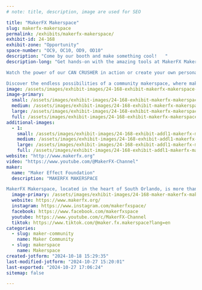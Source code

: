 ```yaml
---
# note: title, description, image are used for SEO

title: "MakerFX Makerspace"
slug: makerfx-makerspace
permalink: /exhibits/makerfx-makerspace/
exhibit-id: 24-168
exhibit-zone: "Opportunity"
space-number: "OC9, OC10, OD9, OD10"
description: "Come by our booth and make something cool!   "
description-long: "Get hands-on with the amazing tools at MakerFX Makerspace and elevate your next project to the next level! 

Watch the power of our CAN CRUSHER in action or create your own personalized laser-etched souvenir to take home. 

Discover the endless possibilities of a community makerspace, where makers of all kinds come together to collaborate, innovate, and support each other. Join us to explore how you can be a part of something incredible—where creativity and community unite to make extraordinary things happen!"
image: /assets/images/exhibit-images/24-168-exhibit-makerfx-makerspace-makerfx-with-text-60e05724c6e528-46369572-7823-large.png
image-primary: 
  small: /assets/images/exhibit-images/24-168-exhibit-makerfx-makerspace-makerfx-with-text-60e05724c6e528-46369572-7823-small.png
  medium: /assets/images/exhibit-images/24-168-exhibit-makerfx-makerspace-makerfx-with-text-60e05724c6e528-46369572-7823-medium.png
  large: /assets/images/exhibit-images/24-168-exhibit-makerfx-makerspace-makerfx-with-text-60e05724c6e528-46369572-7823-large.png
  full: /assets/images/exhibit-images/24-168-exhibit-makerfx-makerspace-makerfx-with-text-60e05724c6e528-46369572-7823-full.png
additional-images: 
  - 1:
    small: /assets/images/exhibit-images/24-168-exhibit-addl1-makerfx-makerspace-welcome-small.jpg
    medium: /assets/images/exhibit-images/24-168-exhibit-addl1-makerfx-makerspace-welcome-medium.jpg
    large: /assets/images/exhibit-images/24-168-exhibit-addl1-makerfx-makerspace-welcome-large.jpg
    full: /assets/images/exhibit-images/24-168-exhibit-addl1-makerfx-makerspace-welcome-full.jpg
website: "http://www.makerfx.org"
video: "https://www.youtube.com/@MakerFX-Channel"
maker: 
  name: "Maker Effect Foundation"
  description: "MAKERFX MAKERSPACE

MakerFX Makerspace, located in the heart of South Orlando, is more than just a workshop—it's a vibrant community of passionate makers, innovators, and creators. Whether you’re a seasoned robotics builder, an inspired artist, or a crafting enthusiast, you'll find the perfect space to bring your ideas to life. At MakerFX, we believe in learning through collaboration and sharing our skills. We actively participate in local events, volunteer for community projects, and partner with incredible organizations like the Boys & Girls Clubs of Central Florida to make a positive impact. Stop by our booth to see the amazing projects our members have brought to life and discover how you can become a part of this exciting community. Come make, learn, and grow with us—your next big project starts here!"
  image-primary: /assets/images/exhibit-images/24-168-maker-makerfx-makerspace-makerfx-with-text-60e05724c6e528-46369572-medium.png
  website: https://www.makerfx.org/
  instagram: https://www.instagram.com/makerfxspace/
  facebook: https://www.facebook.com/makerfxspace
  youtube: https://www.youtube.com/c/MakerFX-Channel
  tiktok: https://www.tiktok.com/@maker.fx.makerspace?lang=en
categories: 
  - slug: maker-community
    name: Maker Community
  - slug: makerspace
    name: Makerspace
created-jotform: "2024-10-18 15:29:35"
last-modified-jotform: "2024-10-27 15:20:01"
last-exported: "2024-10-27 17:06:24"
sitemap: false

---
```


